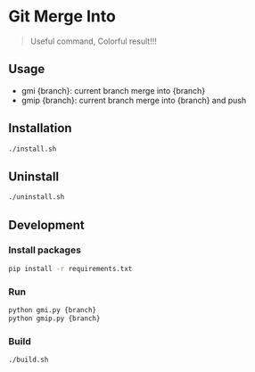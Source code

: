 # Git Merge Into

> Useful command, Colorful result!!!

## Usage
- gmi {branch}: current branch merge into {branch}
- gmip {branch}: current branch merge into {branch} and push

## Installation

```bash
./install.sh
```

## Uninstall

```bash
./uninstall.sh
```

## Development

### Install packages
```bash
pip install -r requirements.txt
```

### Run
```bash
python gmi.py {branch}
python gmip.py {branch}
```

### Build
```bash
./build.sh
```